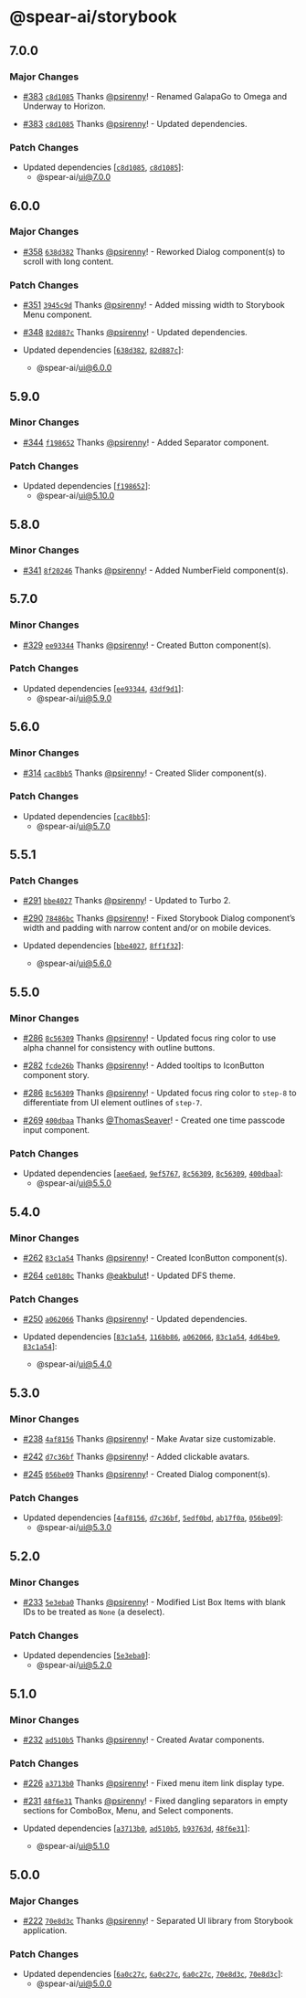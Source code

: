 # @spear-ai/storybook

## 7.0.0

### Major Changes

- [#383](https://github.com/spear-ai/ui/pull/383) [`c8d1085`](https://github.com/spear-ai/ui/commit/c8d108581f1b5978fd838ee82f59772d4b55a4f1) Thanks [@psirenny](https://github.com/psirenny)! - Renamed GalapaGo to Omega and Underway to Horizon.

- [#383](https://github.com/spear-ai/ui/pull/383) [`c8d1085`](https://github.com/spear-ai/ui/commit/c8d108581f1b5978fd838ee82f59772d4b55a4f1) Thanks [@psirenny](https://github.com/psirenny)! - Updated dependencies.

### Patch Changes

- Updated dependencies [[`c8d1085`](https://github.com/spear-ai/ui/commit/c8d108581f1b5978fd838ee82f59772d4b55a4f1), [`c8d1085`](https://github.com/spear-ai/ui/commit/c8d108581f1b5978fd838ee82f59772d4b55a4f1)]:
  - @spear-ai/ui@7.0.0

## 6.0.0

### Major Changes

- [#358](https://github.com/spear-ai/ui/pull/358) [`638d382`](https://github.com/spear-ai/ui/commit/638d38298f65a33ebaa429b1cc81d5966efc5def) Thanks [@psirenny](https://github.com/psirenny)! - Reworked Dialog component(s) to scroll with long content.

### Patch Changes

- [#351](https://github.com/spear-ai/ui/pull/351) [`3945c9d`](https://github.com/spear-ai/ui/commit/3945c9d3a71540dfec531f19ece8bf0341dce7f2) Thanks [@psirenny](https://github.com/psirenny)! - Added missing width to Storybook Menu component.

- [#348](https://github.com/spear-ai/ui/pull/348) [`82d887c`](https://github.com/spear-ai/ui/commit/82d887cbfc8a77a4b216ea2efe1ff2bd12e2b676) Thanks [@psirenny](https://github.com/psirenny)! - Updated dependencies.

- Updated dependencies [[`638d382`](https://github.com/spear-ai/ui/commit/638d38298f65a33ebaa429b1cc81d5966efc5def), [`82d887c`](https://github.com/spear-ai/ui/commit/82d887cbfc8a77a4b216ea2efe1ff2bd12e2b676)]:
  - @spear-ai/ui@6.0.0

## 5.9.0

### Minor Changes

- [#344](https://github.com/spear-ai/ui/pull/344) [`f198652`](https://github.com/spear-ai/ui/commit/f198652e84d6702740f48eb296ac60efd05584ce) Thanks [@psirenny](https://github.com/psirenny)! - Added Separator component.

### Patch Changes

- Updated dependencies [[`f198652`](https://github.com/spear-ai/ui/commit/f198652e84d6702740f48eb296ac60efd05584ce)]:
  - @spear-ai/ui@5.10.0

## 5.8.0

### Minor Changes

- [#341](https://github.com/spear-ai/ui/pull/341) [`8f20246`](https://github.com/spear-ai/ui/commit/8f20246145dbe09fa956bb9f46bb28aee62078a4) Thanks [@psirenny](https://github.com/psirenny)! - Added NumberField component(s).

## 5.7.0

### Minor Changes

- [#329](https://github.com/spear-ai/ui/pull/329) [`ee93344`](https://github.com/spear-ai/ui/commit/ee933449999c98f004112a92e81e09ab019d1c96) Thanks [@psirenny](https://github.com/psirenny)! - Created Button component(s).

### Patch Changes

- Updated dependencies [[`ee93344`](https://github.com/spear-ai/ui/commit/ee933449999c98f004112a92e81e09ab019d1c96), [`43df9d1`](https://github.com/spear-ai/ui/commit/43df9d10cb38db5d9a397e1a01c87edeb0cb5c77)]:
  - @spear-ai/ui@5.9.0

## 5.6.0

### Minor Changes

- [#314](https://github.com/spear-ai/ui/pull/314) [`cac8bb5`](https://github.com/spear-ai/ui/commit/cac8bb52ebea4786013e61de7227d931bdd6345e) Thanks [@psirenny](https://github.com/psirenny)! - Created Slider component(s).

### Patch Changes

- Updated dependencies [[`cac8bb5`](https://github.com/spear-ai/ui/commit/cac8bb52ebea4786013e61de7227d931bdd6345e)]:
  - @spear-ai/ui@5.7.0

## 5.5.1

### Patch Changes

- [#291](https://github.com/spear-ai/ui/pull/291) [`bbe4027`](https://github.com/spear-ai/ui/commit/bbe402704b07786fb760765af264503513583604) Thanks [@psirenny](https://github.com/psirenny)! - Updated to Turbo 2.

- [#290](https://github.com/spear-ai/ui/pull/290) [`78486bc`](https://github.com/spear-ai/ui/commit/78486bc297db04fe5b04894c4d75a29b385254fe) Thanks [@psirenny](https://github.com/psirenny)! - Fixed Storybook Dialog component’s width and padding with narrow content and/or on mobile devices.

- Updated dependencies [[`bbe4027`](https://github.com/spear-ai/ui/commit/bbe402704b07786fb760765af264503513583604), [`8ff1f32`](https://github.com/spear-ai/ui/commit/8ff1f32007350da03ee79884aeb049d38ddace94)]:
  - @spear-ai/ui@5.6.0

## 5.5.0

### Minor Changes

- [#286](https://github.com/spear-ai/ui/pull/286) [`8c56309`](https://github.com/spear-ai/ui/commit/8c5630985e2d4665aef564b793b2964762621859) Thanks [@psirenny](https://github.com/psirenny)! - Updated focus ring color to use alpha channel for consistency with outline buttons.

- [#282](https://github.com/spear-ai/ui/pull/282) [`fcde26b`](https://github.com/spear-ai/ui/commit/fcde26ba440aaf980a582fe756a5c36377ec0f40) Thanks [@psirenny](https://github.com/psirenny)! - Added tooltips to IconButton component story.

- [#286](https://github.com/spear-ai/ui/pull/286) [`8c56309`](https://github.com/spear-ai/ui/commit/8c5630985e2d4665aef564b793b2964762621859) Thanks [@psirenny](https://github.com/psirenny)! - Updated focus ring color to `step-8` to differentiate from UI element outlines of `step-7`.

- [#269](https://github.com/spear-ai/ui/pull/269) [`400dbaa`](https://github.com/spear-ai/ui/commit/400dbaae029905b06566b478112f2f7915d62c55) Thanks [@ThomasSeaver](https://github.com/ThomasSeaver)! - Created one time passcode input component.

### Patch Changes

- Updated dependencies [[`aee6aed`](https://github.com/spear-ai/ui/commit/aee6aede7a0dedd39ab11c0b0805faba2440aba2), [`9ef5767`](https://github.com/spear-ai/ui/commit/9ef5767d7a108b06396cbc70647cb67c62b3b346), [`8c56309`](https://github.com/spear-ai/ui/commit/8c5630985e2d4665aef564b793b2964762621859), [`8c56309`](https://github.com/spear-ai/ui/commit/8c5630985e2d4665aef564b793b2964762621859), [`400dbaa`](https://github.com/spear-ai/ui/commit/400dbaae029905b06566b478112f2f7915d62c55)]:
  - @spear-ai/ui@5.5.0

## 5.4.0

### Minor Changes

- [#262](https://github.com/spear-ai/ui/pull/262) [`83c1a54`](https://github.com/spear-ai/ui/commit/83c1a54445c7cb8933ad162c3e1a57fcb259247a) Thanks [@psirenny](https://github.com/psirenny)! - Created IconButton component(s).

- [#264](https://github.com/spear-ai/ui/pull/264) [`ce0180c`](https://github.com/spear-ai/ui/commit/ce0180c11bc8013ba9ad718fd53c4b32bbeff12b) Thanks [@eakbulut](https://github.com/eakbulut)! - Updated DFS theme.

### Patch Changes

- [#250](https://github.com/spear-ai/ui/pull/250) [`a062066`](https://github.com/spear-ai/ui/commit/a062066d9ee1268674b0e59b97c24049888fedfe) Thanks [@psirenny](https://github.com/psirenny)! - Updated dependencies.

- Updated dependencies [[`83c1a54`](https://github.com/spear-ai/ui/commit/83c1a54445c7cb8933ad162c3e1a57fcb259247a), [`116bb86`](https://github.com/spear-ai/ui/commit/116bb865fd76305cf22a841a45f0bc7407f8e8c9), [`a062066`](https://github.com/spear-ai/ui/commit/a062066d9ee1268674b0e59b97c24049888fedfe), [`83c1a54`](https://github.com/spear-ai/ui/commit/83c1a54445c7cb8933ad162c3e1a57fcb259247a), [`4d64be9`](https://github.com/spear-ai/ui/commit/4d64be916872f471c13680e50b2e87b1b71a0389), [`83c1a54`](https://github.com/spear-ai/ui/commit/83c1a54445c7cb8933ad162c3e1a57fcb259247a)]:
  - @spear-ai/ui@5.4.0

## 5.3.0

### Minor Changes

- [#238](https://github.com/spear-ai/ui/pull/238) [`4af8156`](https://github.com/spear-ai/ui/commit/4af81565daa8757627ac81b9db228b90b1de8a2d) Thanks [@psirenny](https://github.com/psirenny)! - Make Avatar size customizable.

- [#242](https://github.com/spear-ai/ui/pull/242) [`d7c36bf`](https://github.com/spear-ai/ui/commit/d7c36bfa68f2926196731715cb57ebc5ca84c92b) Thanks [@psirenny](https://github.com/psirenny)! - Added clickable avatars.

- [#245](https://github.com/spear-ai/ui/pull/245) [`056be09`](https://github.com/spear-ai/ui/commit/056be0999d9951c662adbd9428762984dc11f8a2) Thanks [@psirenny](https://github.com/psirenny)! - Created Dialog component(s).

### Patch Changes

- Updated dependencies [[`4af8156`](https://github.com/spear-ai/ui/commit/4af81565daa8757627ac81b9db228b90b1de8a2d), [`d7c36bf`](https://github.com/spear-ai/ui/commit/d7c36bfa68f2926196731715cb57ebc5ca84c92b), [`5edf0bd`](https://github.com/spear-ai/ui/commit/5edf0bdf0ff46bd067ac52c1f00bea5ffe0d4633), [`ab17f0a`](https://github.com/spear-ai/ui/commit/ab17f0a2e5a08c328d59505d8ab6c53bdde8e9ed), [`056be09`](https://github.com/spear-ai/ui/commit/056be0999d9951c662adbd9428762984dc11f8a2)]:
  - @spear-ai/ui@5.3.0

## 5.2.0

### Minor Changes

- [#233](https://github.com/spear-ai/ui/pull/233) [`5e3eba0`](https://github.com/spear-ai/ui/commit/5e3eba0f96b5e8a0e4f0ec682d9c395f8d7b280d) Thanks [@psirenny](https://github.com/psirenny)! - Modified List Box Items with blank IDs to be treated as `None` (a deselect).

### Patch Changes

- Updated dependencies [[`5e3eba0`](https://github.com/spear-ai/ui/commit/5e3eba0f96b5e8a0e4f0ec682d9c395f8d7b280d)]:
  - @spear-ai/ui@5.2.0

## 5.1.0

### Minor Changes

- [#232](https://github.com/spear-ai/ui/pull/232) [`ad510b5`](https://github.com/spear-ai/ui/commit/ad510b5e0fd3ddd515f08dca48a568f86cc2c92d) Thanks [@psirenny](https://github.com/psirenny)! - Created Avatar components.

### Patch Changes

- [#226](https://github.com/spear-ai/ui/pull/226) [`a3713b0`](https://github.com/spear-ai/ui/commit/a3713b0078d28264d5234d5a15d38a282be457cb) Thanks [@psirenny](https://github.com/psirenny)! - Fixed menu item link display type.

- [#231](https://github.com/spear-ai/ui/pull/231) [`48f6e31`](https://github.com/spear-ai/ui/commit/48f6e31315c525c057bd78f605357e8617938de3) Thanks [@psirenny](https://github.com/psirenny)! - Fixed dangling separators in empty sections for ComboBox, Menu, and Select components.

- Updated dependencies [[`a3713b0`](https://github.com/spear-ai/ui/commit/a3713b0078d28264d5234d5a15d38a282be457cb), [`ad510b5`](https://github.com/spear-ai/ui/commit/ad510b5e0fd3ddd515f08dca48a568f86cc2c92d), [`b93763d`](https://github.com/spear-ai/ui/commit/b93763d2aea27a454c4e9537b3777bdfa7d6dc60), [`48f6e31`](https://github.com/spear-ai/ui/commit/48f6e31315c525c057bd78f605357e8617938de3)]:
  - @spear-ai/ui@5.1.0

## 5.0.0

### Major Changes

- [#222](https://github.com/spear-ai/ui/pull/222) [`70e8d3c`](https://github.com/spear-ai/ui/commit/70e8d3cb399d40ade9cb3dbe18ca011ddd01a403) Thanks [@psirenny](https://github.com/psirenny)! - Separated UI library from Storybook application.

### Patch Changes

- Updated dependencies [[`6a0c27c`](https://github.com/spear-ai/ui/commit/6a0c27ce383b83ac833c611c459de838a8b42285), [`6a0c27c`](https://github.com/spear-ai/ui/commit/6a0c27ce383b83ac833c611c459de838a8b42285), [`6a0c27c`](https://github.com/spear-ai/ui/commit/6a0c27ce383b83ac833c611c459de838a8b42285), [`70e8d3c`](https://github.com/spear-ai/ui/commit/70e8d3cb399d40ade9cb3dbe18ca011ddd01a403), [`70e8d3c`](https://github.com/spear-ai/ui/commit/70e8d3cb399d40ade9cb3dbe18ca011ddd01a403)]:
  - @spear-ai/ui@5.0.0
